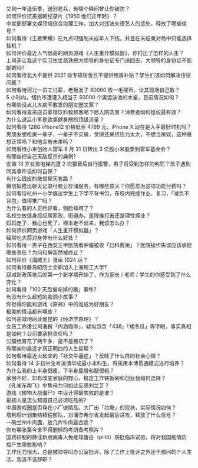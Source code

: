 又到一年退伍季，送别老兵，有哪个瞬间曾让你破防？  
如何评价抗美援朝纪录片《1950 他们正年轻》？  
中宣部部署文娱领域综合治理工作，加大对违法失德艺人的惩处，释放了哪些信号？  
如何看待《王者荣耀》在九点时强制未成年人下线，并且在未结束对局中只能选择挂机？  
如何评价最近人气很高的网页游戏《人生重开模拟器》，你打出了怎样的人生？  
上司非让我这个实习生坐高铁把大领导的身份证专门送回去，大领导的身份证不能邮寄吗?  
如何看待北大不提供 2021 级专硕宿舍且不提供租房补贴？学生们该如何解决住宿问题？  
如何看待河北一员工讨薪，老板发了 80000 枚一毛硬币，让其现场自己数？  
5 小时内，纽约市遭灌入相当于 50000 个奥运泳池的水量，目前情况如何？  
有哪些没点儿大病不敢发的朋友圈文案？  
如何看待喜茶店员拿错饮料致顾客喝下后入院洗胃？消费者如何维权最有效？  
为什么说吕小军是欧美健身圈的顶级流量？  
如何看待 128G iPhone12 价格低至 4799 元，iPhone X 现在是入手最好时机吗？  
男朋友想租房一辈子，一辈子不买房，觉得还房贷压力太大，不想当房奴，这种思想正常吗？和他会有未来吗？  
如何看待小米创始人雷军 8 月 31 日转出 3 亿股小米股票到雷军基金会？  
有哪些把自己天敌反杀的典例?  
安徽 13 岁女孩电梯内遭 2 次猥亵后自行报警，男子将受到怎样的判罚？孩子遇到同类事件该如何自保？  
有什么很皮的微信聊天套路？  
微信拟推出聊天记录付费云存储服务，有哪些意义？你愿意为这项功能付费吗？  
如何看待杭州一小学倡议学生上下学不背书包，在校内完成作业、复习，「减负不背包」值得推广吗？  
为什么有的人正脸好看，侧脸却垮了？  
名校生放低身段应聘家政、街道办，是降维打击还是理性择业？  
妈妈走了，我心也死了。根本走不出来，我该怎么办？  
如何评价网页游戏「人生重开模拟器」？  
经常吃大蒜对身体有什么好处？  
如何看待一男子在西安三甲医院看肿瘤被收「妇科费用」？医院操作失误应该承担哪些责任？为何和解突然被终止？  
如何评价《海贼王》漫画 1024 话？  
如何看待藤岛昭院士全职加入上海理工大学?  
双减新政落地后的第一个新学期开始了，作为家长 / 老师 / 学生的你感受到了什么变化？  
如何看待「100 天后被吃掉的猪」事件?  
有没有什么超短的脑洞小故事？  
你觉得你能和游戏《原神》中的谁成为好朋友？  
极美的情话都有哪些？  
如何高效地阅读曼昆的《经济学原理》？  
女员工称遭公司海报「内涵侮辱」，疑似包含「438」「矮冬瓜」等字眼，事实真相是如何？公司要承担责任吗？  
公猫绝育花了两千多，是不是被坑了？  
有哪些你最近才真正明白的人生哲理？  
如何看待最近火起来的「社交牛逼症」？反映了什么样的社会心理？  
如何看待 14 岁初中生考进清华成最小本科生，将采用本博贯通模式进行培养？  
为什么我的上半身很瘦，下半身屁股和腿很粗？  
家境不好，却有改变家庭的野心，稳定工作铁饭碗和创业我如何选择？  
《孔雀东南飞》中焦母为何如此反感刘兰芝？  
游戏《植物大战僵尸》中设计得最失败的是谁？  
最初人是怎么知道自己必须吃盐的?  
中国游戏圈是否存在小厂做精品，大厂出「垃圾」的现状，实际情况如何？  
塔利班计划集结精锐部队，对潘杰希尔省发起最后进攻，释放了什么信号？  
一碗兰州牛肉面，放几片牛肉最合适？  
你有哪张至今舍不得删掉的考研备考照片？  
国药研制的静注新冠病毒人免疫球蛋白（pH4）获批临床试验，将对我国疫情防控产生哪些影响？  
工作压力很大，总是被领导叫办公室批评，除了工作上批评之外还干预问的个人生活，我该不该辞职？  
